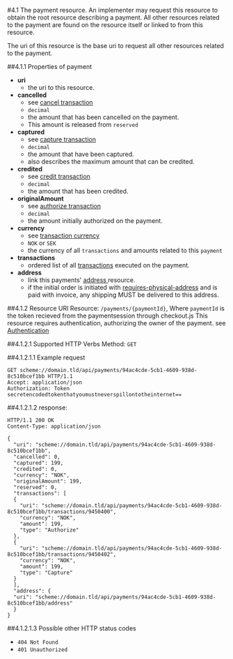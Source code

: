 #4.1 The payment resource.
An implementer may request this resource to obtain the root resource describing a payment.
All other resources related to the payment are found on the resource itself or linked to from this resource.

The uri of this resource is the base uri to request all other resources related to the payment.

##4.1.1 Properties of payment
 * **uri**
    * the uri to this resource.
 * **cancelled**
    * see [cancel transaction](../transaction/#cancel)
    * `decimal`
    * the amount that has been cancelled on the payment.
    * This amount is released from `reserved`    
 * **captured**
    * see [capture transaction](../transaction/#capture)
    * `decimal`
    * the amount that have been captured.
    * also describes the maximum amount that can be credited.
 * **credited**
    * see [credit transaction](../transaction/#credit)
    * `decimal`
    * the amount that has been credited.
 * **originalAmount**
    * see [authorize transaction](../transaction/#authorize)    
    * `decimal`
    * the amount initially authorized on the payment.
 * **currency**
    * see [transaction currency](../transaction/#currency)    
    * `NOK` or `SEK`
    * the currency of all `transactions` and amounts related to this `payment`
 * **transactions**
    * ordered list of all [transactions](../transaction) executed on the payment.
 * **address**
    * link this payments' [address ](../address) resource.
    * if the initial order is initiated with [requires-physical-address](../configurationReference/#requires-physical-address) and is paid with invoice, any shipping MUST be delivered to this address.



##4.1.2 Resource URI
Resource:  `/payments/{paymentId}`, Where `paymentId` is the token recieved from the paymentsession through checkout.js
This resource requires authentication, authorizing the owner of the payment. see [Authentication](../authentication/#back-end-authentication)

##4.1.2.1 Supported HTTP Verbs
Method:    `GET`


##4.1.2.1.1 Example request

    GET scheme://domain.tld/api/payments/94ac4cde-5cb1-4609-938d-8c510bcef1bb HTTP/1.1
    Accept: application/json
    Authorization: Token secretencodedtokenthatyoumustneverspillontotheinternet==

##4.1.2.1.2 response:

    HTTP/1.1 200 OK
    Content-Type: application/json

    {
      "uri": "scheme://domain.tld/api/payments/94ac4cde-5cb1-4609-938d-8c510bcef1bb",
      "cancelled": 0,
      "captured": 199,
      "credited": 0,
      "currency": "NOK",
      "originalAmount": 199,
      "reserved": 0,
      "transactions": [
      {
        "uri": "scheme://domain.tld/api/payments/94ac4cde-5cb1-4609-938d-8c510bcef1bb/transactions/9450400",
        "currency": "NOK",
        "amount": 199,
        "type": "Authorize"
      },
      {
        "uri": "scheme://domain.tld/api/payments/94ac4cde-5cb1-4609-938d-8c510bcef1bb/transactions/9450402",
        "currency": "NOK",
        "amount": 199,
        "type": "Capture"
      }
      ],
      "address": {
      "uri": "scheme://domain.tld/api/payments/94ac4cde-5cb1-4609-938d-8c510bcef1bb/address"
      }
    }

##4.1.2.1.3 Possible other HTTP status codes
 * `404 Not Found`
 * `401 Unauthorized`
